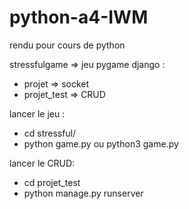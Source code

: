 # python-a4-IWM
rendu pour cours de python

stressfulgame => jeu pygame
django :
  - projet => socket
  - projet_test => CRUD

lancer le jeu :
   - cd stressful/
   - python game.py ou python3 game.py
 
lancer le CRUD:
   - cd projet_test
   - python manage.py runserver
 
